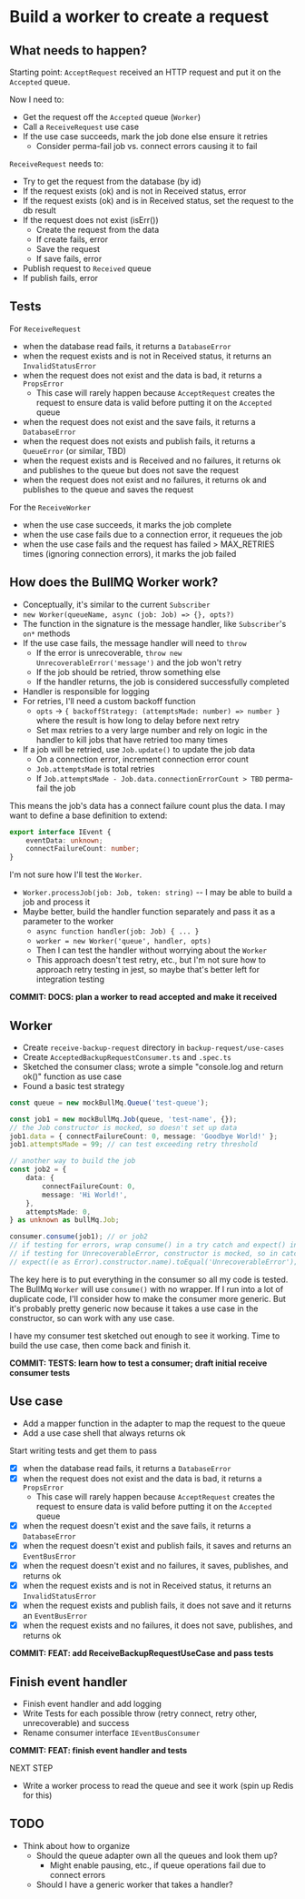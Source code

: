 # Build a worker to create a request

## What needs to happen?

Starting point: `AcceptRequest` received an HTTP request and put it on the `Accepted` queue.

Now I need to:

-  Get the request off the `Accepted` queue (`Worker`)
-  Call a `ReceiveRequest` use case
-  If the use case succeeds, mark the job done else ensure it retries
   -  Consider perma-fail job vs. connect errors causing it to fail

`ReceiveRequest` needs to:

-  Try to get the request from the database (by id)
-  If the request exists (ok) and is not in Received status, error
-  If the request exists (ok) and is in Received status, set the request to the db result
-  If the request does not exist (isErr())
   -  Create the request from the data
   -  If create fails, error
   -  Save the request
   -  If save fails, error
-  Publish request to `Received` queue
-  If publish fails, error

## Tests

For `ReceiveRequest`

-  when the database read fails, it returns a `DatabaseError`
-  when the request exists and is not in Received status, it returns an `InvalidStatusError`
-  when the request does not exist and the data is bad, it returns a `PropsError`
   -  This case will rarely happen because `AcceptRequest` creates the request to ensure data is valid before putting it on the `Accepted` queue
-  when the request does not exist and the save fails, it returns a `DatabaseError`
-  when the request does not exists and publish fails, it returns a `QueueError` (or similar, TBD)
-  when the request exists and is Received and no failures, it returns ok and publishes to the queue but does not save the request
-  when the request does not exist and no failures, it returns ok and publishes to the queue and saves the request

For the `ReceiveWorker`

-  when the use case succeeds, it marks the job complete
-  when the use case fails due to a connection error, it requeues the job
-  when the use case fails and the request has failed > MAX_RETRIES times (ignoring connection errors), it marks the job failed

## How does the BullMQ Worker work?

-  Conceptually, it's similar to the current `Subscriber`
-  `new Worker(queueName, async (job: Job) => {}, opts?)`
-  The function in the signature is the message handler, like `Subscriber`'s `on*` methods
-  If the use case fails, the message handler will need to `throw`
   -  If the error is unrecoverable, `throw new UnrecoverableError('message')` and the job won't retry
   -  If the job should be retried, throw something else
   -  If the handler returns, the job is considered successfully completed
-  Handler is responsible for logging
-  For retries, I'll need a custom backoff function
   -  `opts` -> `{ backoffStrategy: (attemptsMade: number) => number }` where the result is how long to delay before next retry
   -  Set max retries to a very large number and rely on logic in the handler to kill jobs that have retried too many times
-  If a job will be retried, use `Job.update()` to update the job data
   -  On a connection error, increment connection error count
   -  `Job.attemptsMade` is total retries
   -  If `Job.attemptsMade - Job.data.connectionErrorCount > TBD` perma-fail the job

This means the job's data has a connect failure count plus the data. I may want to define a base definition to extend:

```typescript
export interface IEvent {
	eventData: unknown;
	connectFailureCount: number;
}
```

I'm not sure how I'll test the `Worker`.

-  `Worker.processJob(job: Job, token: string)` -- I may be able to build a job and process it
-  Maybe better, build the handler function separately and pass it as a parameter to the worker
   -  `async function handler(job: Job) { ... }`
   -  `worker = new Worker('queue', handler, opts)`
   -  Then I can test the handler without worrying about the `Worker`
   -  This approach doesn't test retry, etc., but I'm not sure how to approach retry testing in jest, so maybe that's better left for integration testing

**COMMIT: DOCS: plan a worker to read accepted and make it received**

## Worker

-  Create `receive-backup-request` directory in `backup-request/use-cases`
-  Create `AcceptedBackupRequestConsumer.ts` and `.spec.ts`
-  Sketched the consumer class; wrote a simple "console.log and return ok()" function as use case
-  Found a basic test strategy

```typescript
const queue = new mockBullMq.Queue('test-queue');

const job1 = new mockBullMq.Job(queue, 'test-name', {});
// the Job constructor is mocked, so doesn't set up data
job1.data = { connectFailureCount: 0, message: 'Goodbye World!' };
job1.attemptsMade = 99; // can test exceeding retry threshold

// another way to build the job
const job2 = {
	data: {
		connectFailureCount: 0,
		message: 'Hi World!',
	},
	attemptsMade: 0,
} as unknown as bullMq.Job;

consumer.consume(job1); // or job2
// if testing for errors, wrap consume() in a try catch and expect() in the catch
// if testing for UnrecoverableError, constructor is mocked, so in catch(e)
// expect((e as Error).constructor.name).toEqual('UnrecoverableError');
```

The key here is to put everything in the consumer so all my code is tested. The BullMq `Worker` will use `consume()` with no wrapper. If I run into a lot of duplicate code, I'll consider how to make the consumer more generic. But it's probably pretty generic now because it takes a use case in the constructor, so can work with any use case.

I have my consumer test sketched out enough to see it working. Time to build the use case, then come back and finish it.

**COMMIT: TESTS: learn how to test a consumer; draft initial receive consumer tests**

## Use case

-  Add a mapper function in the adapter to map the request to the queue
-  Add a use case shell that always returns ok

Start writing tests and get them to pass

-  [x] when the database read fails, it returns a `DatabaseError`
-  [x] when the request does not exist and the data is bad, it returns a `PropsError`
   -  This case will rarely happen because `AcceptRequest` creates the request to ensure data is valid before putting it on the `Accepted` queue
-  [x] when the request doesn't exist and the save fails, it returns a `DatabaseError`
-  [x] when the request doesn't exist and publish fails, it saves and returns an `EventBusError`
-  [x] when the request doesn't exist and no failures, it saves, publishes, and returns ok
-  [x] when the request exists and is not in Received status, it returns an `InvalidStatusError`
-  [x] when the request exists and publish fails, it does not save and it returns an `EventBusError`
-  [x] when the request exists and no failures, it does not save, publishes, and returns ok

**COMMIT: FEAT: add ReceiveBackupRequestUseCase and pass tests**

## Finish event handler

-  Finish event handler and add logging
-  Write Tests for each possible throw (retry connect, retry other, unrecoverable) and success
-  Rename consumer interface `IEventBusConsumer`

**COMMIT: FEAT: finish event handler and tests**

NEXT STEP

-  Write a worker process to read the queue and see it work (spin up Redis for this)

## TODO

-  Think about how to organize
   -  Should the queue adapter own all the queues and look them up?
      -  Might enable pausing, etc., if queue operations fail due to connect errors
   -  Should I have a generic worker that takes a handler?
